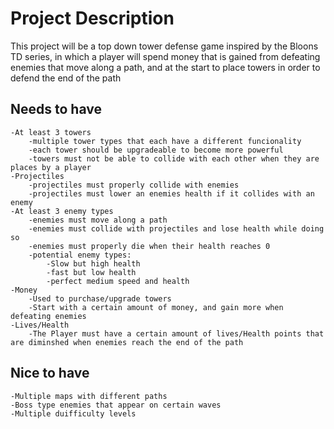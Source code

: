 # Project Description

This project will be a top down tower defense game inspired by the Bloons TD series, in which a player will spend money that is gained from defeating enemies that move along a path, and at the start to place towers in order to defend the end of the path

## Needs to have

    -At least 3 towers
        -multiple tower types that each have a different funcionality
        -each tower should be upgradeable to become more powerful
        -towers must not be able to collide with each other when they are places by a player
    -Projectiles
        -projectiles must properly collide with enemies
        -projectiles must lower an enemies health if it collides with an enemy
    -At least 3 enemy types
        -enemies must move along a path
        -enemies must collide with projectiles and lose health while doing so
        -enemies must properly die when their health reaches 0
        -potential enemy types:
            -Slow but high health
            -fast but low health
            -perfect medium speed and health
    -Money
        -Used to purchase/upgrade towers
        -Start with a certain amount of money, and gain more when defeating enemies
    -Lives/Health
        -The Player must have a certain amount of lives/Health points that are diminshed when enemies reach the end of the path

## Nice to have

    -Multiple maps with different paths
    -Boss type enemies that appear on certain waves
    -Multiple duifficulty levels
    